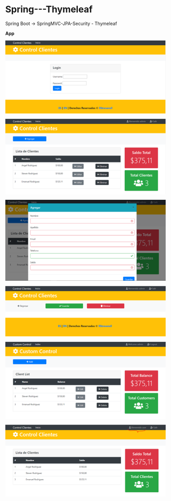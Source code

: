 # Spring---Thymeleaf
Spring Boot -> SpringMVC-JPA-Security - Thymeleaf


**App**

<p align="center">
  <img src="https://github.com/llStrevensll/SpringMVC---Thymeleaf/blob/master/images-git/app1.PNG?raw=true" alt="app1"/>
</p>

<p align="center">
  <img src="https://github.com/llStrevensll/SpringMVC---Thymeleaf/blob/master/images-git/app2.PNG?raw=true" alt="app2"/>
</p>

<p align="center">
  <img src="https://github.com/llStrevensll/SpringMVC---Thymeleaf/blob/master/images-git/app3.PNG?raw=true" alt="app3"/>
</p>

<p align="center">
  <img src="https://github.com/llStrevensll/SpringMVC---Thymeleaf/blob/master/images-git/app4.PNG?raw=true" alt="app4"/>
</p>

<p align="center">
  <img src="https://github.com/llStrevensll/SpringMVC---Thymeleaf/blob/master/images-git/app5.PNG?raw=true" alt="app5"/>
</p>

<p align="center">
  <img src="https://github.com/llStrevensll/SpringMVC---Thymeleaf/blob/master/images-git/app6.PNG?raw=true" alt="app6"/>
</p>

